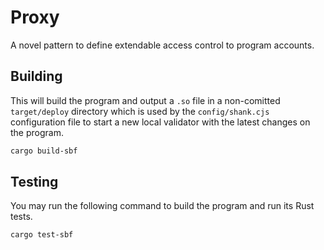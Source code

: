 # Proxy

A novel pattern to define extendable access control to program accounts.

## Building

This will build the program and output a `.so` file in a non-comitted `target/deploy` directory which is used by the `config/shank.cjs` configuration file to start a new local validator with the latest changes on the program.

```sh
cargo build-sbf
```

## Testing

You may run the following command to build the program and run its Rust tests.

```sh
cargo test-sbf
```
